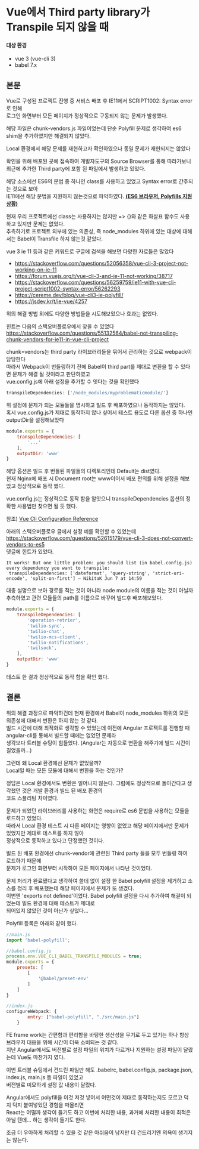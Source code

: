 # Vue에서 Third party library가 Transpile 되지 않을 때

#### 대상 환경
- vue 3 (vue-cli 3)
- babel 7.x

## 본문
Vue로 구성된 프로젝트 진행 중 서비스 배포 후 IE11에서 SCRIPT1002: Syntax error로 인해  
로그인 화면부터 모든 페이지가 정상적으로 구동되지 않는 문제가 발생했다.  

해당 파일은 chunk-vendors.js 파일이었는데 단순 Polyfill 문제로 생각하여 es6 shim을 추가하였지만 해결되지 않았다.   

Local 환경에서 해당 문제를 재현하고자 확인하였으나 동일 문제가 재현되지는 않았다  

확인을 위해 배포된 곳에 접속하여 개발자도구의 Source Browser를 통해 따라가보니   
최근에 추가한 Third party에 포함 된 파일에서 발생하고 있었다.  

해당 소스에선 ES6의 문법 중 하나인 class를 사용하고 있었고 Syntax error로 간주되는 것으로 보아  
IE11에선 해당 문법을 지원하지 않는것으로 파악하였다. <b><a href="https://kangax.github.io/compat-table/es6/">(ES6 브라우저, Polyfills 지원 상황)</a></b>

현재 우리 프로젝트에선 class는 사용하지는 않지만 => {}와 같은 화살표 함수도 사용하고 있지만 문제는 없었다.  
추측하기로 프로젝트 외부에 있는 의존성, 즉 node_modules 하위에 있는 대상에 대해서는 Babel이 Transfile 하지 않는것 같았다.  

vue 3 ie 11 등과 같은 키워드로 구글에 검색을 해보면 다양한 자료들은 많았다  
- <a href="https://stackoverflow.com/questions/52056358/vue-cli-3-project-not-working-on-ie-11">https://stackoverflow.com/questions/52056358/vue-cli-3-project-not-working-on-ie-11</a>    
- <a href="https://forum.vuejs.org/t/vue-cli-3-and-ie-11-not-working/38717">https://forum.vuejs.org/t/vue-cli-3-and-ie-11-not-working/38717</a>    
- <a href="https://stackoverflow.com/questions/56259759/ie11-with-vue-cli-project-script1002-syntax-error/56262293">https://stackoverflow.com/questions/56259759/ie11-with-vue-cli-project-script1002-syntax-error/56262293</a>  
- <a href="https://cereme.dev/blog/vue-cli3-ie-polyfill/">https://cereme.dev/blog/vue-cli3-ie-polyfill/</a>  
- <a href="https://jsdev.kr/t/ie-vue/4257">https://jsdev.kr/t/ie-vue/4257</a>  

위의 해결 방법 외에도 다양한 방법들을 시도해보았으나 효과는 없었다.  
  
힌트는 다음의 스택오버플로우에서 찾을 수 있었다  
<a href="https://stackoverflow.com/questions/55132564/babel-not-transpiling-chunk-vendors-for-ie11-in-vue-cli-project">https://stackoverflow.com/questions/55132564/babel-not-transpiling-chunk-vendors-for-ie11-in-vue-cli-project</a>

chunk=vendors는 third party 라이브러리들을 묶어서 관리하는 것으로 webpack이 담당한다  
따라서 Webpack이 번들링하기 전에 Babel이 third part를 제대로 변환을 할 수 있다면 문제가 해결 될 것이라고 판단하였고  
vue.config.js에 아래 설정을 추가할 수 잇다는 것을 확인했다 

```javascript
transpileDependencies: ['/node_modules/myproblematicmodule/']
```

위 설정에 문제가 되는 모듈들을 명시하고 빌드 후 배포하였으나 동작하지는 않았다.  
혹시 vue.config.js가 제대로 동작하지 않나 싶어서 테스트 용도로 다른 옵션 중 하나인 outputDir을 설정해보았다 
```javascript
module.exports = {
    transpileDependencies: [
        '...'
    ],
    outputDir: 'www'
}
```
해당 옵션은 빌드 후 번들된 파일들의 디렉토리인데 Default는 dist였다.  
현재 Nginx에 배포 시 Document root는 www이어서 배포 편의를 위해 설정을 해보았고 정상적으로 동작 했다.  

vue.config.js는 정상적으로 동작 함을 알앗으니 transpileDependencies 옵션의 정확한 사용법만 찾으면 될 듯 했다.  

참조) <a href="https://cli.vuejs.org/config/#configuration-reference">Vue Cli Configuration Reference</a>  

아래의 스택오버플로우 글에서 설정 예를 확인할 수 있었는데 
<a href="https://stackoverflow.com/questions/52615179/vue-cli-3-does-not-convert-vendors-to-es5">https://stackoverflow.com/questions/52615179/vue-cli-3-does-not-convert-vendors-to-es5</a>  
댓글에 힌트가 있었다.
```text
It works! But one little problem: you should list (in babel.config.js) every dependency you want to transpile:
 transpileDependencies: ['dateformat', 'query-string', 'strict-uri-encode', 'split-on-first'] – NikitaK Jun 7 at 14:59
```

대충 설명으로 보아 경로를 적는 것이 아니라 node module의 이름을 적는 것이 아닐까 추측하였고
관련 모듈들의 path를 이름으로 바꾸어 빌드후 배포해보았다.  
```javascript
module.exports = {
    transpileDependencies: [
        'operation-retrier',
        'twilio-sync',
        'twilio-chat',
        'twilio-mcs-client',
        'twilio-notifications',
        'twilsock',
    ],
    outputDir: 'www'
}
```

테스트 한 결과 정상적으로 동작 함을 확인 했다.  

## 결론
위의 해결 과정으로 파악하건데 현재 환경에서 Babel이 node_modules 하위의 모든 의존성에 대해서 변환은 하지 않는 것 같다.  
빌드 시간에 대해 최적화로 생각할 수 있었는데 이전에 Angular 프로젝트를 진행할 때 angular-cli를 통해서 빌드할 때에는 없었던 문제라  
생각보다 트러블 슈팅이 힘들었다. (Angular는 자동으로 변환을 해주기에 빌드 시간이 길었을까...)  

그런데 왜 Local 환경에선 문제가 없었을까?  
Local일 때는 모든 모듈에 대해서 변환을 하는 것인가?  

정답은 Local 환경에서도 변환은 일어나지 않는다. 그럼에도 정상적으로 돌아간다고 생각했던 것은 개발 환경과 빌드 된 배포 환경의   
코드 스플리팅 차이였다.  

문제가 되었던 라이브러리를 사용하는 화면은 require로 es6 문법을 사용하는 모듈을 로드하고 있었다.  
따라서 Local 환경 테스트 시 다른 페이지는 영향이 없었고 해당 페이지에서만 문제가 있었지만 제대로 테스트를 하지 않아  
정상적으로 동작하고 있다고 단정했던 것이다.  

빌드 된 배포 환경에선 chunk-vendor에 관련된 Third party 들을 모두 번들링 하여 로드하기 때문에  
문제가 로그인 화면부터 시작하여 모든 페이지에서 나타난 것이었다.  

문제 처리가 완료됐다고 생각하여 쓸데 없이 설정 한 Babel polyfill 설정을 제거하고 소스를 정리 후 배포했는데 해당 페이지에서 문제가 또 생겼다.  
이번엔 'exports not defined'이었다. Babel polyfill 설정을 다시 추가하여 해결이 되었는데 빌드 환경에 대해 테스트가 제대로  
되어있지 않았던 것이 아닌가 싶었다...

Polyfill 등록은 아래와 같이 했다.  
```javascript
//main.js
import 'babel-polyfill';  
```

```javascript
//babel.config.js
process.env.VUE_CLI_BABEL_TRANSPILE_MODULES = true;
module.exports = {
    presets: [
        [
            '@babel/preset-env'
        ]
    ]
}
```

```javascript
//index.js
configureWebpack: {
        entry: ["babel-polyfill", "./src/main.js"]
    }
```

FE frame work는 간편함과 편리함을 바탕한 생산성을 무기로 두고 있기는 하나 항상 브라우저 대응을 위해 시간이 더욱 소비되는 것 같다.  
지난 Angular에서도 버전별로 설정 파일의 위치가 다르거나 지원하는 설정 파일이 달랐는데 Vue도 마찬가지 였다.
  
이번 트러블 슈팅에서 건드린 파일만 해도 .babelrc, babel.config.js, package.json, index.js, main.js 등 파일이 있었고  
버전별로 미묘하게 설정 값 내용이 달랐다.  

Angular에서도 polyfill을 이것 저것 넣어서 어떤것이 제대로 동작하는지도 모르고 덕지 덕지 붙여넣었던 경험을 떠올리면  
React는 어떨까 생각이 들기도 하고 이번에 처리한 내용, 과거에 처리한 내용이 최적은 아닐 텐데... 하는 생각이 들기도 한다.  

조금 더 우아하게 처리할 수 있을 것 같은 아쉬움이 남지만 더 건드리기엔 의욕이 생기지는 않는다. 








